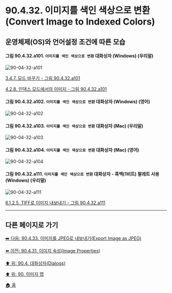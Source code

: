 # 90.4.32. 이미지를 색인 색상으로 변환(Convert Image to Indexed Colors)
## 운영체제(OS)와 언어설정 조건에 따른 모습

<a id="90-04-32-a101"></a>

#### 그림 90.4.32.a101. `이미지를 색인 색상으로 변환` 대화상자 (Windows) (우리말)
![90-04-32-a101](https://github.com/wonder13662/gimp/assets/15767104/309f2a53-e806-4d69-bb89-22799ea04368)

[3.4.7. 모드 바꾸기 - 그림 90.4.32.a101](./03-04-07-change-the-mode.md#90-04-32-a101)

[4.2.8. 인덱스 모드에서의 이미지 - 그림 90.4.32.a101](./04-02-08-the-image-is-in-indexed-color-mode.md#90-04-32-a101)

<a id="90-04-32-a102"></a>

#### 그림 90.4.32.a102. `이미지를 색인 색상으로 변환` 대화상자 (Windows) (영어)
![90-04-32-a102](https://github.com/wonder13662/gimp/assets/15767104/0a185bb8-269a-4a5b-8444-86605abc7282)

<a id="90-04-32-a103"></a>

#### 그림 90.4.32.a103. `이미지를 색인 색상으로 변환` 대화상자 (Mac) (우리말)
![90-04-32-a103](https://github.com/wonder13662/gimp/assets/15767104/54164ac2-e6e3-4156-addb-5ed92e82e10d)

<a id="90-04-32-a104"></a>

#### 그림 90.4.32.a104. `이미지를 색인 색상으로 변환` 대화상자 (Mac) (영어)
![90-04-32-a104](https://github.com/wonder13662/gimp/assets/15767104/4111dfa8-156c-45f4-ad3c-42d9313e496a)

<a id="90-04-32-a111"></a>

#### 그림 90.4.32.a111. `이미지를 색인 색상으로 변환` 대화상자 - 흑백(1비트) 팔레트 사용 (Windows) (우리말)
![90-04-32-a111](https://github.com/wonder13662/gimp/assets/15767104/10c9fc28-e330-430a-8a8f-70d752eb7162)

[6.1.2.5. TIFF로 이미지 내보내기 - 그림 90.4.32.a111](./06-01-02-05-export_image_as_tiff.md#90-04-32-a111)

***

## 다른 페이지로 가기

[➡️ 다음: 90.4.33. 이미지를 JPEG로 내보내기(Export Image as JPEG)](./90-04-33-export_image_as_jpeg.md)

[⬅️ 이전: 90.4.31. 이미지 속성(Image Properties)](./90-04-31-image_properties.md)

[⬆️ 위: 90.4. 대화상자(Dialogs)](./90-04-00-dialogs.md)

[⬆️ 위: 90. 이미지 맵](./90-00-image-map.md)

[🏠 홈](./00-home.md)
